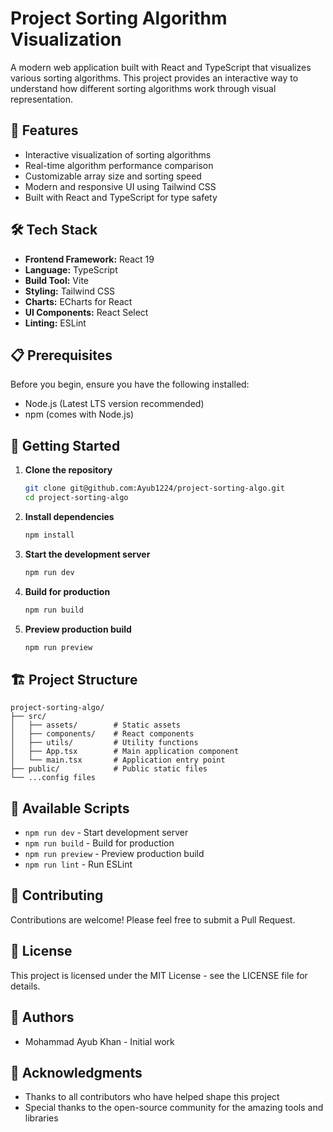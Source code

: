 # Project Sorting Algorithm Visualization

A modern web application built with React and TypeScript that visualizes various sorting algorithms. This project provides an interactive way to understand how different sorting algorithms work through visual representation.

## 🚀 Features

- Interactive visualization of sorting algorithms
- Real-time algorithm performance comparison
- Customizable array size and sorting speed
- Modern and responsive UI using Tailwind CSS
- Built with React and TypeScript for type safety

## 🛠️ Tech Stack

- **Frontend Framework:** React 19
- **Language:** TypeScript
- **Build Tool:** Vite
- **Styling:** Tailwind CSS
- **Charts:** ECharts for React
- **UI Components:** React Select
- **Linting:** ESLint

## 📋 Prerequisites

Before you begin, ensure you have the following installed:
- Node.js (Latest LTS version recommended)
- npm (comes with Node.js)

## 🚀 Getting Started

1. **Clone the repository**
   ```bash
   git clone git@github.com:Ayub1224/project-sorting-algo.git
   cd project-sorting-algo
   ```

2. **Install dependencies**
   ```bash
   npm install
   ```

3. **Start the development server**
   ```bash
   npm run dev
   ```

4. **Build for production**
   ```bash
   npm run build
   ```

5. **Preview production build**
   ```bash
   npm run preview
   ```

## 🏗️ Project Structure

```
project-sorting-algo/
├── src/
│   ├── assets/        # Static assets
│   ├── components/    # React components
│   ├── utils/         # Utility functions
│   ├── App.tsx        # Main application component
│   └── main.tsx       # Application entry point
├── public/            # Public static files
└── ...config files
```

## 🧪 Available Scripts

- `npm run dev` - Start development server
- `npm run build` - Build for production
- `npm run preview` - Preview production build
- `npm run lint` - Run ESLint

## 🤝 Contributing

Contributions are welcome! Please feel free to submit a Pull Request.

## 📝 License

This project is licensed under the MIT License - see the LICENSE file for details.

## 👥 Authors

- Mohammad Ayub Khan - Initial work

## 🙏 Acknowledgments

- Thanks to all contributors who have helped shape this project
- Special thanks to the open-source community for the amazing tools and libraries
